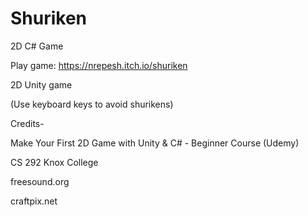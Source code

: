 # Shuriken
2D C# Game 


Play game: https://nrepesh.itch.io/shuriken

2D Unity game

(Use keyboard keys to avoid shurikens)

Credits- 

Make Your First 2D Game with Unity & C# - Beginner Course (Udemy)

CS 292 Knox College 

freesound.org

craftpix.net

